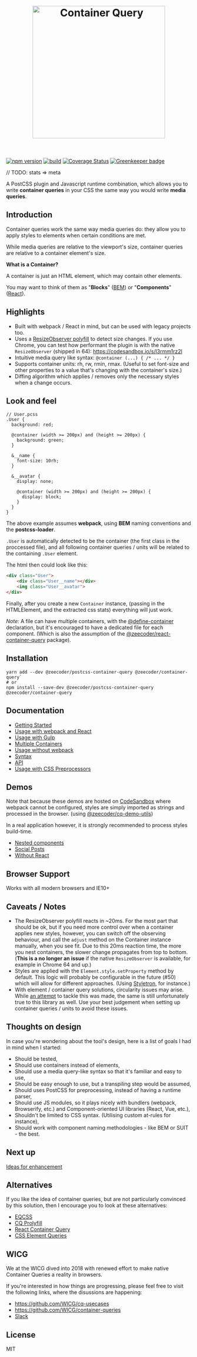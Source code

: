 <h1 align="center">
	<br>
	<img width="360" src="https://rawgit.com/ZeeCoder/container-query/master/media/Logo.png" alt="Container Query">
	<br>
    <br>
</h1>

[![npm version](https://badge.fury.io/js/%40zeecoder%2Fcontainer-query.svg)](https://npmjs.com/package/@zeecoder/container-query)
[![build](https://travis-ci.org/ZeeCoder/container-query.svg?branch=master)](https://travis-ci.org/ZeeCoder/container-query)
[![Coverage Status](https://coveralls.io/repos/github/ZeeCoder/container-query/badge.svg?branch=master)](https://coveralls.io/github/ZeeCoder/container-query?branch=master)
[![Greenkeeper badge](https://badges.greenkeeper.io/ZeeCoder/container-query.svg)](https://greenkeeper.io/)

// TODO: stats => meta

A PostCSS plugin and Javascript runtime combination, which allows you to write
**container queries** in your CSS the same way you would write **media queries**.

## Introduction

Container queries work the same way media queries do: they allow you to apply
styles to elements when certain conditions are met.

While media queries are relative to the viewport's size, container queries are
relative to a container element's size.

**What is a Container?**

A container is just an HTML element, which may contain other elements.

You may want to think of them as "**Blocks**" ([BEM](http://getbem.com/naming/))
or "**Components**" ([React](https://facebook.github.io/react/docs/components-and-props.html)).

## Highlights

* Built with webpack / React in mind, but can be used with legacy projects too.
* Uses a [ResizeObserver polyfill](https://github.com/que-etc/resize-observer-polyfill)
  to detect size changes. If you use Chrome, you can test how performant the plugin
  is with the native `ResizeObserver` (shipped in 64): https://codesandbox.io/s/l3rmm1rz2l
* Intuitive media query like syntax: `@container (...) { /* ... */ }`
* Supports container units: rh, rw, rmin, rmax. (Useful to set font-size
  and other properties to a value that's changing with the container's size.)
* Diffing algorithm which applies / removes only the necessary styles when a
  change occurs.

## Look and feel

```pcss
// User.pcss
.User {
  background: red;

  @container (width >= 200px) and (height >= 200px) {
    background: green;
  }

  &__name {
    font-size: 10rh;
  }

  &__avatar {
    display: none;

    @container (width >= 200px) and (height >= 200px) {
      display: block;
    }
  }
}
```

The above example assumes **webpack**, using **BEM** naming conventions and the
**postcss-loader**.

`.User` is automatically detected to be the container (the first class in the
proccessed file), and all following container queries / units will be related
to the containing `.User` element.

The html then could look like this:

```html
<div class="User">
    <div class="User__name"></div>
    <img class="User__avatar">
</div>
```

Finally, after you create a new `Container` instance, (passing in the HTMLElement,
and the extracted css stats) everything will just work.

_Note:_ A file can have multiple containers, with the [@define-container](docs/multiple-containers.md)
declaration, but it's encouraged to have a dedicated file for each component.
(Which is also the assumption of the [@zeecoder/react-container-query](https://github.com/ZeeCoder/container-query/tree/master/packages/react-container-query) package).

## Installation

```
yarn add --dev @zeecoder/postcss-container-query @zeecoder/container-query`
# or
npm install --save-dev @zeecoder/postcss-container-query @zeecoder/container-query
```

## Documentation

* [Getting Started](docs/getting-started.md)
* [Usage with webpack and React](docs/webpack-and-react.md)
* [Usage with Gulp](docs/gulp.md)
* [Multiple Containers](docs/multiple-containers.md)
* [Usage without webpack](docs/without-webpack.md)
* [Syntax](docs/syntax.md)
* [API](docs/api.md)
* [Usage with CSS Preprocessors](docs/css-preprocessors.md)

## Demos

Note that because these demos are hosted on [CodeSandbox](https://codesandbox.io)
where webpack cannot be configured, styles are simply imported as strings and
processed in the browser. (using [@zeecoder/cq-demo-utils](https://github.com/ZeeCoder/cq-demo-utils))

In a real application however, it is strongly recommended to process styles
build-time.

* [Nested components](https://codesandbox.io/s/k9n28rkkl7)
* [Social Posts](https://codesandbox.io/s/0l71yp80w)
* [Without React](https://codesandbox.io/s/mo7nr90vmj)

## Browser Support

Works with all modern browsers and IE10+

## Caveats / Notes

* The ResizeObserver polyfill reacts in ~20ms. For the most part that should be ok, but
  if you need more control over when a container applies new styles, however, you
  can switch off the observing behaviour, and call the `adjust` method on the
  Container instance manually, when you see fit.
  Due to this 20ms reaction time, the more you nest containers, the slower change
  propagates from top to bottom. (**This is a no longer an issue** if the native
  `ResizeObserver` is available, for example in Chrome 64 and up.)
* Styles are applied with the `Element.style.setProperty` method by default.
  This logic will probably be configurable in the future (#50) which will allow for
  different approaches. (Using [Styletron](https://github.com/rtsao/styletron), for
  instance.)
* With element / container query solutions, circularity issues may arise. While
  [an attempt](https://github.com/ZeeCoder/container-query/issues/20) to tackle
  this was made, the same is still unfortunately true to this library as well.
  Use your best judgement when setting up container queries / units to avoid these
  issues.

## Thoughts on design

In case you're wondering about the tool's design, here is a list of goals I
had in mind when I started:

* Should be tested,
* Should use containers instead of elements,
* Should use a media query-like syntax so that it's familiar and easy to use,
* Should be easy enough to use, but a transpiling step would be assumed,
* Should uses PostCSS for preprocessing, instead of having a runtime parser,
* Should use JS modules, so it plays nicely with bundlers (webpack, Browserify,
  etc.) and Component-oriented UI libraries (React, Vue, etc.),
* Shouldn't be limited to CSS syntax. (Utilising custom at-rules for instance),
* Should work with component naming methodologies - like BEM or SUIT - the best.

## Next up

[Ideas for enhancement](https://goo.gl/7XtjDe)

## Alternatives

If you like the idea of container queries, but are not particularly
convinced by this solution, then I encourage you to look at these alternatives:

* [EQCSS](https://github.com/eqcss/eqcss)
* [CQ Prolyfill](https://github.com/ausi/cq-prolyfill)
* [React Container Query](https://github.com/d6u/react-container-query)
* [CSS Element Queries](https://github.com/marcj/css-element-queries)

## WICG

We at the WICG dived into 2018 with renewed effort to make native
Container Queries a reality in browsers.

If you're interested in how things are progressing, please feel free to visit
the following links, where the disussions are happening:

* https://github.com/WICG/cq-usecases
* https://github.com/WICG/container-queries
* [Slack](https://join.slack.com/t/containerqueries/shared_invite/enQtMzA2OTc5MDUwNjk1LTEwMWEzNjcwMTY1MGYzYWMyOGMxM2MzNDM1OGZjMjM3NDNiMDMxYTk0YjQxN2FjYTZkYmZkMDZmOWE1ODRkZWI)

## License

MIT
